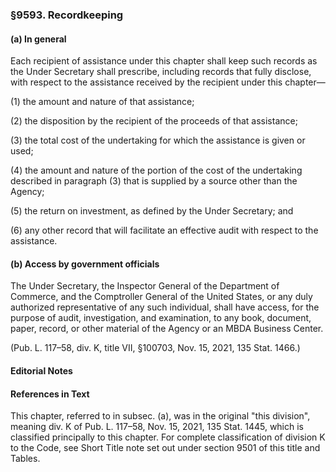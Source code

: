 ### §9593. Recordkeeping ###

#### (a) In general ####

Each recipient of assistance under this chapter shall keep such records as the Under Secretary shall prescribe, including records that fully disclose, with respect to the assistance received by the recipient under this chapter—

(1) the amount and nature of that assistance;

(2) the disposition by the recipient of the proceeds of that assistance;

(3) the total cost of the undertaking for which the assistance is given or used;

(4) the amount and nature of the portion of the cost of the undertaking described in paragraph (3) that is supplied by a source other than the Agency;

(5) the return on investment, as defined by the Under Secretary; and

(6) any other record that will facilitate an effective audit with respect to the assistance.

#### (b) Access by government officials ####

The Under Secretary, the Inspector General of the Department of Commerce, and the Comptroller General of the United States, or any duly authorized representative of any such individual, shall have access, for the purpose of audit, investigation, and examination, to any book, document, paper, record, or other material of the Agency or an MBDA Business Center.

(Pub. L. 117–58, div. K, title VII, §100703, Nov. 15, 2021, 135 Stat. 1466.)

#### **Editorial Notes** ####

#### References in Text ####

This chapter, referred to in subsec. (a), was in the original "this division", meaning div. K of Pub. L. 117–58, Nov. 15, 2021, 135 Stat. 1445, which is classified principally to this chapter. For complete classification of division K to the Code, see Short Title note set out under section 9501 of this title and Tables.